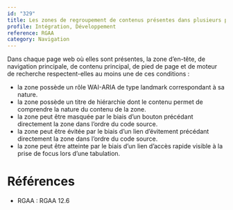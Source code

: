 ```yaml
---
id: "329"
title: Les zones de regroupement de contenus présentes dans plusieurs pages web (zones d’en-tête, de navigation principale, de contenu principal, de pied de page et de moteur de recherche) peuvent-elles être atteintes ou évitées ?
profile: Intégration, Développement
reference: RGAA
category: Navigation
---
```


Dans chaque page web où elles sont présentes, la zone d’en-tête, de navigation principale, de contenu principal, de pied de page et de moteur de recherche respectent-elles au moins une de ces conditions :

* la zone possède un rôle WAI-ARIA de type landmark correspondant à sa nature.
* la zone possède un titre de hiérarchie dont le contenu permet de comprendre la nature du contenu de la zone.
* la zone peut être masquée par le biais d’un bouton précédant directement la zone dans l’ordre du code source.
* la zone peut être évitée par le biais d’un lien d’évitement précédant directement la zone dans l’ordre du code source.
* la zone peut être atteinte par le biais d’un lien d’accès rapide visible à la prise de focus lors d’une tabulation.


# Références

*   RGAA : RGAA 12.6

